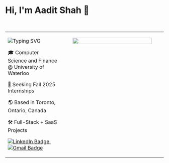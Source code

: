 <h1 align="left">Hi, I'm Aadit Shah 👋</h1>

<br/>

<table width="100%">
<tr>
<td width="35%" align="left" valign="top">

<p>
  <img src="https://readme-typing-svg.demolab.com?font=Fira+Code&weight=600&size=24&pause=1000&repeat=true&center=true&vCenter=true&width=350&lines=Software+Developer;Aspiring+Entrepreneur" alt="Typing SVG" />
</p>

<p>
  🎓 Computer Science and Finance @ University of Waterloo
</p>
<p>
  🚀 Seeking Fall 2025 Internships
</p>
<p>
  🌎 Based in Toronto, Ontario, Canada
</p>
<p>
  🛠️ Full-Stack + SaaS Projects
</p>

<p>
  <a href="https://www.linkedin.com/in/aaditshahh/">
    <img src="https://img.shields.io/badge/-LinkedIn-0A66C2?style=for-the-badge&logo=linkedin&logoColor=white" alt="LinkedIn Badge"/>
  </a>
  &nbsp;
  <a href="mailto:aadit12590@gmail.com">
    <img src="https://img.shields.io/badge/-Email-D14836?style=for-the-badge&logo=gmail&logoColor=white" alt="Gmail Badge"/>
  </a>
</p>

</td>

<td width="65%" align="center" valign="top">

<p align="center">
  <img src="https://skillicons.dev/icons?i=python,javascript,typescript,java,c,cpp,cs,bash,ruby,html,css,sql,dotnet,react,nextjs,rails,flask,tailwind,spring,git,github,postman,oracle,azure,dynamodb,scikitlearn,xgboost,tensorflow,matplotlib,numpy,pandas,plotly" width="90%" />
</p>

</td>
</tr>
</table>
